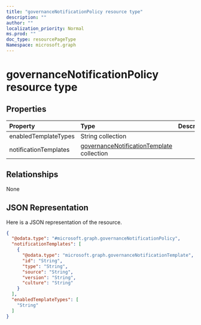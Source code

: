 ```yaml
---
title: "governanceNotificationPolicy resource type"
description: ""
author: ""
localization_priority: Normal
ms.prod: ""
doc_type: resourcePageType
Namespace: microsoft.graph
---
```



# governanceNotificationPolicy resource type



## Properties
|Property|Type|Description|
|:---|:---|:---|
|enabledTemplateTypes|String collection||
|notificationTemplates|[governanceNotificationTemplate](../resources/governanceNotificationTemplate.md) collection||

## Relationships
None

## JSON Representation
Here is a JSON representation of the resource.
<!-- {
  "blockType": "resource",
  "@odata.type": "microsoft.graph.governanceNotificationPolicy"
}
-->
``` json
{
  "@odata.type": "#microsoft.graph.governanceNotificationPolicy",
  "notificationTemplates": [
    {
      "@odata.type": "microsoft.graph.governanceNotificationTemplate",
      "id": "String",
      "type": "String",
      "source": "String",
      "version": "String",
      "culture": "String"
    }
  ],
  "enabledTemplateTypes": [
    "String"
  ]
}
```

